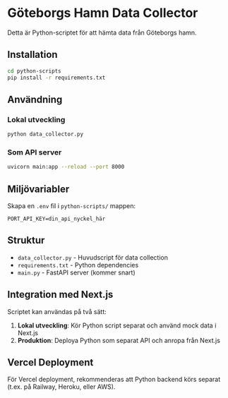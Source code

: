 # Göteborgs Hamn Data Collector

Detta är Python-scriptet för att hämta data från Göteborgs hamn.

## Installation

```bash
cd python-scripts
pip install -r requirements.txt
```

## Användning

### Lokal utveckling
```bash
python data_collector.py
```

### Som API server
```bash
uvicorn main:app --reload --port 8000
```

## Miljövariabler

Skapa en `.env` fil i `python-scripts/` mappen:

```env
PORT_API_KEY=din_api_nyckel_här
```

## Struktur

- `data_collector.py` - Huvudscript för data collection
- `requirements.txt` - Python dependencies
- `main.py` - FastAPI server (kommer snart)

## Integration med Next.js

Scriptet kan användas på två sätt:

1. **Lokal utveckling**: Kör Python script separat och använd mock data i Next.js
2. **Produktion**: Deploya Python som separat API och anropa från Next.js

## Vercel Deployment

För Vercel deployment, rekommenderas att Python backend körs separat (t.ex. på Railway, Heroku, eller AWS). 